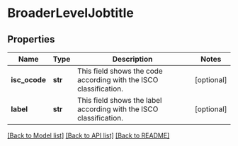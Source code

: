 # BroaderLevelJobtitle


## Properties
Name | Type | Description | Notes
------------ | ------------- | ------------- | -------------
**isc_ocode** | **str** | This field shows the code according with the ISCO classification. | [optional] 
**label** | **str** | This field shows the label according with the ISCO classification. | [optional] 

[[Back to Model list]](../README.md#documentation-for-models) [[Back to API list]](../README.md#documentation-for-api-endpoints) [[Back to README]](../README.md)


